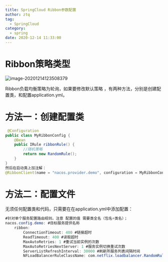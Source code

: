 ```yaml
---
title: SpringCloud Ribbon参数配置
author: ztq
tag:
  - SpringCloud
category:
  - spring
date: 2020-12-14 11:33:00
---
```


# Ribbon策略类型

![image-20201214123508379](/assets/images/image-20201214123508379.png)

Ribbon负载均衡策略为轮询，如果要修改默认策略 ，有两种方法，分别是创建配置类，和配置application.yml。

# 方法一：创建配置类

```java
 @Configuration  
public class MyRibbonConfig {
    @Bean
    public IRule ribbonRule() {
        //随机策略
        return new RandomRule();
    }
}
然后在启动类上加注解：
@RibbonClient(name = "nacos.provider.demo", configuration = MyRibbonConfig.class)  //name为服务提供者名称

```

# 方法二：配置文件

无须任何配置类和代码，只需要在在application.yml中添加配置：

```java
#针对单个服务配置路由规则，注意 配置的值 需要类全名（包名+类名）；
nacos.config.demo: #目标服务提供名称
    ribbon:
        ConnectionTimeout: 400 #链接超时
        ReadTimeout: 400 #读取超时
        MaxAutoRetries: 1 #重试当前实例的次数
        MaxAutoRetriesNextServer: 1 #服务实例切换重试次数
        ServerListRefreshInterval: 30000 #刷新所服务列表间隔时间
        NFLoadBalancerRuleClassName: com.netflix.loadbalancer.RandomRule #配置对应的规则，其他ribbon自带的规则 可查看IRule接口的实现类
```

